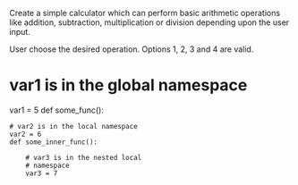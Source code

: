 Create a simple calculator which can perform basic arithmetic operations like addition, subtraction, multiplication or division depending upon the user input.

User choose the desired operation. Options 1, 2, 3 and 4 are valid.



# var1 is in the global namespace
var1 = 5
def some_func():
 
    # var2 is in the local namespace
    var2 = 6
    def some_inner_func():
 
        # var3 is in the nested local
        # namespace
        var3 = 7
